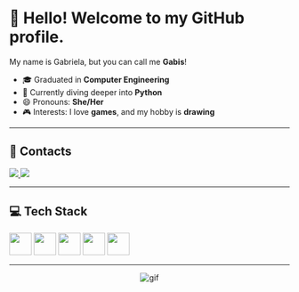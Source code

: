 # 👋 Hello! Welcome to my GitHub profile.

My name is Gabriela, but you can call me **Gabis**!

- 🎓 Graduated in **Computer Engineering**  
- 🐍 Currently diving deeper into **Python**  
- 😄 Pronouns: **She/Her**  
- 🎮 Interests: I love **games**, and my hobby is **drawing**  

---

## 📱 Contacts

<div>
  <a href="https://www.instagram.com/gabiisgarcia" target="_blank">
    <img loading="lazy" src="https://img.shields.io/badge/-Instagram-%23E4405F?style=for-the-badge&logo=instagram&logoColor=white">
  </a>
  <a href="https://www.linkedin.com/in/gabriela-garcia-959513208" target="_blank">
    <img loading="lazy" src="https://img.shields.io/badge/-LinkedIn-%230077B5?style=for-the-badge&logo=linkedin&logoColor=white">
  </a>  
</div>

---

## 💻 Tech Stack

<img src="https://cdn.jsdelivr.net/gh/devicons/devicon/icons/html5/html5-original.svg" width="40" height="40"/>
<img src="https://cdn.jsdelivr.net/gh/devicons/devicon/icons/css3/css3-original.svg" width="40" height="40"/>
<img src="https://cdn.jsdelivr.net/gh/devicons/devicon/icons/javascript/javascript-original.svg" width="40" height="40"/>
<img src="https://cdn.jsdelivr.net/gh/devicons/devicon/icons/java/java-original.svg" width="40" height="40"/>
<img src="https://cdn.jsdelivr.net/gh/devicons/devicon/icons/python/python-original.svg" width="40" height="40"/>

---

<p align="center">
  <img src="https://media.tenor.com/5_O6rMBhvfAAAAAd/nayeon-twice.gif" alt="gif" />
</p>
